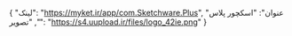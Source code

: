 {
  "لینک": "https://myket.ir/app/com.Sketchware.Plus",
  "عنوان": "اسکچور پلاس ",
  "تصویر": "https://s4.uupload.ir/files/logo_42ie.png"
}

